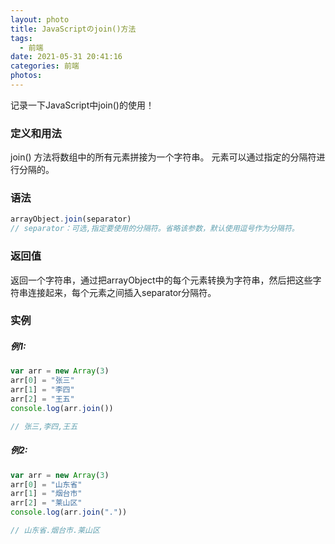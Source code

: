 ```yaml
---
layout: photo
title: JavaScriptのjoin()方法
tags:
  - 前端
date: 2021-05-31 20:41:16
categories: 前端
photos:
---
```

记录一下JavaScript中join()的使用！
<!--more-->
### 定义和用法

join() 方法将数组中的所有元素拼接为一个字符串。
元素可以通过指定的分隔符进行分隔的。

### 语法

```javascript
arrayObject.join(separator)
// separator：可选,指定要使用的分隔符。省略该参数，默认使用逗号作为分隔符。
```
### 返回值

返回一个字符串，通过把arrayObject中的每个元素转换为字符串，然后把这些字符串连接起来，每个元素之间插入separator分隔符。

### 实例

##### 例1:
```javascript
var arr = new Array(3)
arr[0] = "张三"
arr[1] = "李四"
arr[2] = "王五"
console.log(arr.join())

// 张三,李四,王五
```

##### 例2:
```javascript
var arr = new Array(3)
arr[0] = "山东省"
arr[1] = "烟台市"
arr[2] = "莱山区"
console.log(arr.join("."))

// 山东省.烟台市.莱山区
```